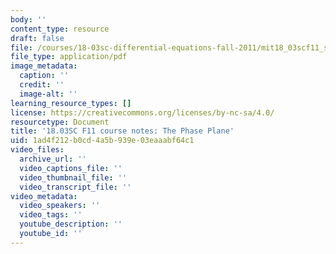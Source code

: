 ```yaml
---
body: ''
content_type: resource
draft: false
file: /courses/18-03sc-differential-equations-fall-2011/mit18_03scf11_s34_1text_new.pdf
file_type: application/pdf
image_metadata:
  caption: ''
  credit: ''
  image-alt: ''
learning_resource_types: []
license: https://creativecommons.org/licenses/by-nc-sa/4.0/
resourcetype: Document
title: '18.03SC F11 course notes: The Phase Plane'
uid: 1ad4f212-b0cd-4a5b-939e-03eaaabf64c1
video_files:
  archive_url: ''
  video_captions_file: ''
  video_thumbnail_file: ''
  video_transcript_file: ''
video_metadata:
  video_speakers: ''
  video_tags: ''
  youtube_description: ''
  youtube_id: ''
---
```

